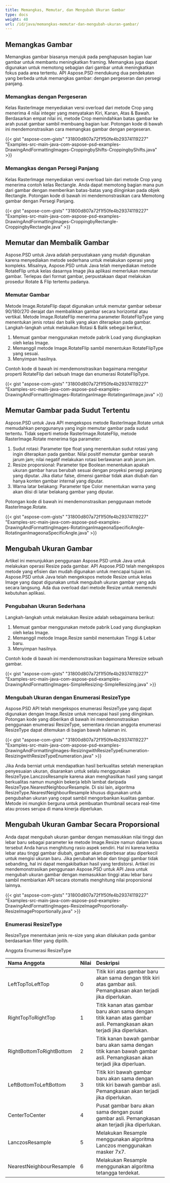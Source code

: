 ```yaml
---
title: Memangkas, Memutar, dan Mengubah Ukuran Gambar
type: docs
weight: 40
url: /id/java/memangkas-memutar-dan-mengubah-ukuran-gambar/
---
```


## **Memangkas Gambar**
Memangkas gambar biasanya merujuk pada penghapusan bagian luar gambar untuk membantu meningkatkan framing. Memangkas juga dapat digunakan untuk memotong sebagian dari gambar untuk meningkatkan fokus pada area tertentu. API Aspose.PSD mendukung dua pendekatan yang berbeda untuk memangkas gambar: dengan pergeseran dan persegi panjang.
### **Memangkas dengan Pergeseran**
Kelas RasterImage menyediakan versi overload dari metode Crop yang menerima 4 nilai integer yang menyatakan Kiri, Kanan, Atas & Bawah. Berdasarkan empat nilai ini, metode Crop memindahkan batas gambar ke arah pusat gambar sambil membuang bagian luar. Potongan kode di bawah ini mendemonstrasikan cara memangkas gambar dengan pergeseran.

{{< gist "aspose-com-gists" "31800d807a72f1f50fe4b29374119227" "Examples-src-main-java-com-aspose-psd-examples-DrawingAndFormattingImages-CroppingbyShifts-CroppingbyShifts.java" >}}
### **Memangkas dengan Persegi Panjang**
Kelas RasterImage menyediakan versi overload lain dari metode Crop yang menerima contoh kelas Rectangle. Anda dapat memotong bagian mana pun dari gambar dengan memberikan batas-batas yang diinginkan pada objek Rectangle. Potongan kode di bawah ini mendemonstrasikan cara Memotong gambar dengan Persegi Panjang.

{{< gist "aspose-com-gists" "31800d807a72f1f50fe4b29374119227" "Examples-src-main-java-com-aspose-psd-examples-DrawingAndFormattingImages-CroppingbyRectangle-CroppingbyRectangle.java" >}}
## **Memutar dan Membalik Gambar**
Aspose.PSD untuk Java adalah perpustakaan yang mudah digunakan karena menyediakan metode sederhana untuk melakukan operasi yang kompleks. Misalnya, Aspose.PSD untuk Java telah menyediakan metode RotateFlip untuk kelas dasarnya Image jika aplikasi memerlukan memutar gambar. Terlepas dari format gambar, perpustakaan dapat melakukan prosedur Rotate & Flip tertentu padanya.
### **Memutar Gambar**
Metode Image.RotateFlip dapat digunakan untuk memutar gambar sebesar 90/180/270 derajat dan membalikkan gambar secara horizontal atau vertikal. Metode Image.RotateFlip menerima parameter RotateFlipType yang menentukan jenis rotasi dan balik yang akan diterapkan pada gambar. Langkah-langkah untuk melakukan Rotasi & Balik sebegai berikut,

1. Memuat gambar menggunakan metode pabrik Load yang diungkapkan oleh kelas Image.
1. Memanggil metode Image.RotateFlip sambil menentukan RotateFlipType yang sesuai.
1. Menyimpan hasilnya.

Contoh kode di bawah ini mendemonstrasikan bagaimana mengatur properti RotateFlip dari sebuah Image dan enumerasi RotateFlipType.

{{< gist "aspose-com-gists" "31800d807a72f1f50fe4b29374119227" "Examples-src-main-java-com-aspose-psd-examples-DrawingAndFormattingImages-RotatinganImage-RotatinganImage.java" >}}
## **Memutar Gambar pada Sudut Tertentu**
Aspose.PSD untuk Java API mengekspos metode RasterImage.Rotate untuk memudahkan penggunanya yang ingin memutar gambar pada sudut tertentu. Tidak seperti metode RasterImage.RotateFlip, metode RasterImage.Rotate menerima tiga parameter:

1. Sudut rotasi: Parameter tipe float yang menentukan sudut rotasi yang ingin diterapkan pada gambar. Nilai positif memutar gambar searah jarum jam; nilai negatif melakukan rotasi berlawanan arah jarum jam.
1. Resize proporsional: Parameter tipe Boolean menentukan apakah ukuran gambar harus berubah sesuai dengan proyeksi persegi panjang yang diputar. Jika diatur false, dimensi gambar tidak akan diubah dan hanya konten gambar internal yang diputar.
1. Warna latar belakang: Parameter tipe Color menentukan warna yang akan diisi di latar belakang gambar yang diputar.

Potongan kode di bawah ini mendemonstrasikan penggunaan metode RasterImage.Rotate.

{{< gist "aspose-com-gists" "31800d807a72f1f50fe4b29374119227" "Examples-src-main-java-com-aspose-psd-examples-DrawingAndFormattingImages-RotatinganImageonaSpecificAngle-RotatinganImageonaSpecificAngle.java" >}}
## **Mengubah Ukuran Gambar**
Artikel ini menunjukkan penggunaan Aspose.PSD untuk Java untuk melakukan operasi Resize pada gambar. API Aspose.PSD telah mengekspos metode yang efisien dan mudah digunakan untuk mencapai tujuan ini. Aspose.PSD untuk Java telah mengekspos metode Resize untuk kelas Image yang dapat digunakan untuk mengubah ukuran gambar yang ada secara langsung. Ada dua overload dari metode Resize untuk memenuhi kebutuhan aplikasi.
### **Pengubahan Ukuran Sederhana**
Langkah-langkah untuk melakukan Resize adalah sebagaimana berikut:

1. Memuat gambar menggunakan metode pabrik Load yang diungkapkan oleh kelas Image.
1. Memanggil metode Image.Resize sambil menentukan Tinggi & Lebar baru.
1. Menyimpan hasilnya.

Contoh kode di bawah ini mendemonstrasikan bagaimana Meresize sebuah gambar.

{{< gist "aspose-com-gists" "31800d807a72f1f50fe4b29374119227" "Examples-src-main-java-com-aspose-psd-examples-DrawingAndFormattingImages-SimpleResizing-SimpleResizing.java" >}}
### **Mengubah Ukuran dengan Enumerasi ResizeType**
Aspose.PSD API telah mengekspos enumerasi ResizeType yang dapat digunakan dengan Image.Resize untuk mencapai hasil yang diinginkan. Potongan kode yang diberikan di bawah ini mendemonstrasikan penggunaan enumerasi ResizeType, sementara rincian anggota enumerasi ResizeType dapat ditemukan di bagian bawah halaman ini.

{{< gist "aspose-com-gists" "31800d807a72f1f50fe4b29374119227" "Examples-src-main-java-com-aspose-psd-examples-DrawingAndFormattingImages-ResizingwithResizeTypeEnumeration-ResizingwithResizeTypeEnumeration.java" >}}

Jika Anda berniat untuk mendapatkan hasil berkualitas setelah menerapkan penyesuaian ukuran, disarankan untuk selalu menggunakan ResizeType.LanczosResample karena akan menghasilkan hasil yang sangat berkualitas namun mungkin bekerja lebih lambat daripada ResizeType.NearestNeighbourResample. Di sisi lain, algoritma ResizeType.NearestNeighbourResample khusus digunakan untuk pengubahan ukuran yang cepat sambil mengorbankan kualitas gambar. Metode ini mungkin berguna untuk pembuatan thumbnail secara real-time atau proses serupa di mana kinerja diperlukan.
## **Mengubah Ukuran Gambar Secara Proporsional**
Anda dapat mengubah ukuran gambar dengan memasukkan nilai tinggi dan lebar baru sebagai parameter ke metode Image.Resize namun dalam kasus tersebut Anda harus menghitung rasio aspek sendiri. Hal ini karena ketika lebar atau tinggi gambar diubah, gambar akan diperbesar atau diperkecil untuk mengisi ukuran baru. Jika perubahan lebar dan tinggi gambar tidak sebanding, hal ini dapat mengakibatkan hasil yang terdistorsi. Artikel ini mendemonstrasikan penggunaan Aspose.PSD untuk API Java untuk mengubah ukuran gambar dengan memasukkan tinggi atau lebar baru sambil membiarkan API secara otomatis menghitung nilai proporsional lainnya.

{{< gist "aspose-com-gists" "31800d807a72f1f50fe4b29374119227" "Examples-src-main-java-com-aspose-psd-examples-DrawingAndFormattingImages-ResizeImageProportionally-ResizeImageProportionally.java" >}}
### **Enumerasi ResizeType**
ResizeType menentukan jenis re-size yang akan dilakukan pada gambar berdasarkan filter yang dipilih.

Anggota Enumerasi ResizeType

|**Nama Anggota**|**Nilai**|**Deskripsi**|
| :- | :- | :- |
|LeftTopToLeftTop|0|Titik kiri atas gambar baru akan sama dengan titik kiri atas gambar asli. Pemangkasan akan terjadi jika diperlukan.|
|RightTopToRightTop|1|Titik kanan atas gambar baru akan sama dengan titik kanan atas gambar asli. Pemangkasan akan terjadi jika diperlukan.|
|RightBottomToRightBottom|2|Titik kanan bawah gambar baru akan sama dengan titik kanan bawah gambar asli. Pemangkasan akan terjadi jika diperluan.|
|LeftBottomToLeftBottom|3|Titik kiri bawah gambar baru akan sama dengan titik kiri bawah gambar asli. Pemangkasan akan terjadi jika diperlukan.|
|CenterToCenter|4|Pusat gambar baru akan sama dengan pusat gambar asli. Pemangkasan akan terjadi jika diperlukan.|
|LanczosResample|5|Melakukan Resample menggunakan algoritma Lanczos menggunakan masker 7x7.|
|NearestNeighbourResample|6|Melakukan Resample menggunakan algoritma tetangga terdekat.|

